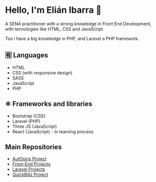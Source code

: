# Hello, I'm Elián Ibarra 👋

A SENA practitioner with a strong knowledge in Front End Development, with tecnologies like HTML, CSS and JavaScript. 

Too i have a big knowledge in PHP, and Laravel a PHP framework.

## 🈶 Languages
- HTML
- CSS (with responsive design)
- SASS
- JavaScript
- PHP

## ⚛ Frameworks and libraries
- Bootstrap (CSS)
- Laravel (PHP)
- Three JS (JavaScript)
- React (JavaScript) - In learning process

## Main Repositories
- [AutOsiris Project](https://github.com/FazeElian/TPS_FDS-2671339-AutOsiris-SIW7)
- [Front-End Projects](https://github.com/FazeElian/Front-End-Projects)
- [Laravel Projects](https://github.com/FazeElian/Laravel-Projects)
- [QuickBillz Project](https://github.com/FazeElian/Quick-Billz)
